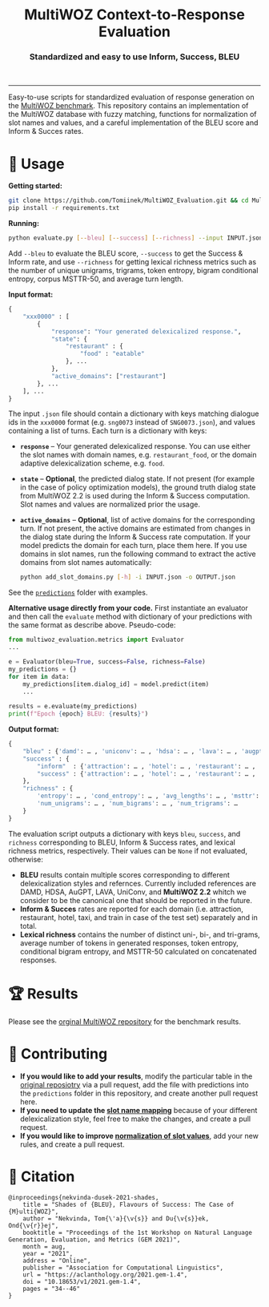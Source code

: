 <h1 align="center">MultiWOZ Context-to-Response Evaluation</h1>

<h3 align="center">Standardized and easy to use Inform, Success, BLEU</h3>

<p>&nbsp;</p>

_______

Easy-to-use scripts for standardized evaluation of response generation on the [MultiWOZ benchmark](https://github.com/budzianowski/multiwoz). This repository contains an implementation of the MultiWOZ database with fuzzy matching, functions for normalization of slot names and values, and a careful implementation of the BLEU score and Inform & Succes rates. 

# :rocket: Usage

**Getting started:**

``` sh
git clone https://github.com/Tomiinek/MultiWOZ_Evaluation.git && cd MultiWOZ_Evaluation
pip install -r requirements.txt
```

**Running:**

``` sh
python evaluate.py [--bleu] [--success] [--richness] --input INPUT.json [--output OUTPUT.json]
```
Add `--bleu` to evaluate the BLEU score, `--success` to get the Success & Inform rate, and use `--richness` for getting lexical richness metrics such as the number of unique unigrams, trigrams, token entropy, bigram conditional entropy, corpus MSTTR-50, and average turn length. 


**Input format:**

``` python
{
    "xxx0000" : [
        {
            "response": "Your generated delexicalized response.",
            "state": {
                "restaurant" : {
                    "food" : "eatable"
                }, ...
            }, 
            "active_domains": ["restaurant"]
        }, ...
    ], ...
}
```
The input `.json` file should contain a dictionary with keys matching dialogue ids in the `xxx0000` format (e.g. `sng0073` instead of `SNG0073.json`), and values containing a list of turns. Each turn is a dictionary with keys:

- **`response`** – Your generated delexicalized response. You can use either the slot names with domain names, e.g. `restaurant_food`, or the domain adaptive delexicalization scheme, e.g. `food`.   
- **`state`** – **Optional**, the predicted dialog state. If not present (for example in the case of policy optimization models), the ground truth dialog state from MultiWOZ 2.2 is used during the Inform & Success computation. Slot names and values are normalized prior the usage.
- **`active_domains`** – **Optional**, list of active domains for the corresponding turn. If not present, the active domains are estimated from changes in the dialog state during the Inform & Success rate computation. If your model predicts the domain for each turn, place them here. If you use domains in slot names, run the following command to extract the active domains from slot names automatically: 

    ``` sh
    python add_slot_domains.py [-h] -i INPUT.json -o OUTPUT.json
    ```

See the [`predictions`](predictions) folder with examples.

**Alternative usage directly from your code.** First instantiate an evaluator and then call the `evaluate` method with dictionary of your predictions with the same format as describe above. Pseudo-code:

``` python
from multiwoz_evaluation.metrics import Evaluator
...

e = Evaluator(bleu=True, success=False, richness=False)
my_predictions = {}
for item in data:
    my_predictions[item.dialog_id] = model.predict(item)
    ...
    
results = e.evaluate(my_predictions)
print(f"Epoch {epoch} BLEU: {results}")
```


**Output format:**

``` python
{
    "bleu" : {'damd': … , 'uniconv': … , 'hdsa': … , 'lava': … , 'augpt': … , 'mwz22': … },
    "success" : {
        "inform"  : {'attraction': … , 'hotel': … , 'restaurant': … , 'taxi': … , 'total': … , 'train': … },
        "success" : {'attraction': … , 'hotel': … , 'restaurant': … , 'taxi': … , 'total': … , 'train': … },
    },
    "richness" : {
        'entropy': … , 'cond_entropy': … , 'avg_lengths': … , 'msttr': … , 
        'num_unigrams': … , 'num_bigrams': … , 'num_trigrams': … 
    }
}
```
The evaluation script outputs a dictionary with keys `bleu`, `success`, and `richness` corresponding to BLEU, Inform & Success rates, and lexical richness metrics, respectively. Their values can be `None` if not evaluated, otherwise: 

- **BLEU** results contain multiple scores corresponding to different delexicalization styles and refernces. Currently included references are DAMD, HDSA, AuGPT, LAVA, UniConv, and **MultiWOZ 2.2** whitch we consider to be the canonical one that should be reported in the future. 
- **Inform & Succes** rates are reported for each domain (i.e. attraction, restaurant, hotel, taxi, and train in case of the test set) separately and in total.
- **Lexical richness** contains the number of distinct uni-, bi-, and tri-grams, average number of tokens in generated responses, token entropy, conditional bigram entropy, and MSTTR-50 calculated on concatenated responses.

# 🏆 Results
Please see the [orginal MultiWOZ repository](https://github.com/budzianowski/multiwoz) for the benchmark results.


# :clap: Contributing

- **If you would like to add your results**, modify the particular table in the [original reposiotry](https://github.com/budzianowski/multiwoz) via a pull request, add the file with predictions into the `predictions` folder in this repository, and create another pull request here.
- **If you need to update the [slot name mapping](https://github.com/Tomiinek/MultiWOZ_Evaluation/blob/29512dec6df009e6b579a4aa8d26f8c1c6e85e35/normalization.py#L36-L55)** because of your different delexicalization style, feel free to make the changes, and create a pull request.
- **If you would like to improve [normalization of slot values](https://github.com/Tomiinek/MultiWOZ_Evaluation/blob/29512dec6df009e6b579a4aa8d26f8c1c6e85e35/normalization.py#L63-L254)**, add your new rules, and create a pull request.

# :thought_balloon: Citation
```
@inproceedings{nekvinda-dusek-2021-shades,
    title = "Shades of {BLEU}, Flavours of Success: The Case of {M}ulti{WOZ}",
    author = "Nekvinda, Tom{\'a}{\v{s}} and Du{\v{s}}ek, Ond{\v{r}}ej",
    booktitle = "Proceedings of the 1st Workshop on Natural Language Generation, Evaluation, and Metrics (GEM 2021)",
    month = aug,
    year = "2021",
    address = "Online",
    publisher = "Association for Computational Linguistics",
    url = "https://aclanthology.org/2021.gem-1.4",
    doi = "10.18653/v1/2021.gem-1.4",
    pages = "34--46"
}

```
